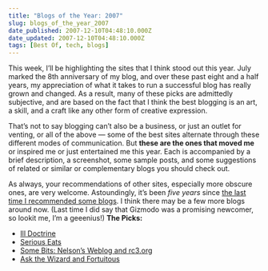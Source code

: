 ```yaml
---
title: "Blogs of the Year: 2007"
slug: blogs_of_the_year_2007
date_published: 2007-12-10T04:48:10.000Z
date_updated: 2007-12-10T04:48:10.000Z
tags: [Best Of, tech, blogs]
---
```


This week, I’ll be highlighting the sites that I think stood out this year. July marked the 8th anniversary of my blog, and over these past eight and a half years, my appreciation of what it takes to run a successful blog has really grown and changed. As a result, many of these picks are admittedly subjective, and are based on the fact that I think the best blogging is an art, a skill, and a craft like any other form of creative expression.

That’s not to say blogging can’t also be a business, or just an outlet for venting, or all of the above — some of the best sites alternate through these different modes of communication. But **these are the ones that moved me** or inspired me or just entertained me this year. Each is accompanied by a brief description, a screenshot, some sample posts, and some suggestions of related or similar or complementary blogs you should check out.

As always, your recommendations of other sites, especially more obscure ones, are very welcome. Astoundingly, it’s been *five years* since [the last time I recommended some blogs](/2002/09/some-commendati). I think there may be a few more blogs around now. (Last time I did say that Gizmodo was a promising newcomer, so lookit me, I’m a geeenius!)
**The Picks:**

- [Ill Doctrine](/2007/12/10/blogs_of_the_year_ill_doctrine/)
- [Serious Eats](/2007/12/11/blogs_of_the_year_serious_eats/)
- [Some Bits: Nelson’s Weblog and rc3.org](/2007/12/12/blogs_of_the_year_nelsons_weblog_and_rc3org/)
- [Ask the Wizard and Fortuitous](/2007/12/14/blogs_of_the_year_ask_the_wizard_and_fortuitous/)
